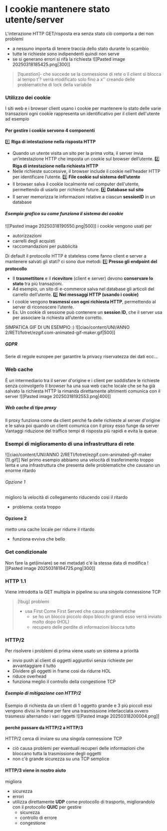 # I cookie mantenere stato utente/server
L'interazione HTTP GET/risposta era senza stato 
ciò comporta a dei non problemi
- a nessuno importa di tenere traccia dello stato durante lo scambio
- tutte le richieste sono indipendenti quindi non serve
- se si generano errori si rifà la richiesta 
![[Pasted image 20250318185425.png|300]]
>[!question]- che succede se la connessione di rete o il client si blocca al tempo t'?
>verrà modificato solo fino a x'' creando delle problematiche di lock della variabile
### Utilizzo dei cookie 
I siti web e i browser client usano i cookie per mantenere lo stato delle varie transazioni
ogni cookie rappresenta un identificativo per il client dell'utente ad esempio
#### Per gestire i cookie servono 4 componenti

1️⃣ **Riga di intestazione nella risposta HTTP**
- Quando un utente visita un sito per la prima volta, il server invia un’intestazione HTTP che imposta un cookie sul browser dell’utente.
2️⃣ **Riga di intestazione nella richiesta HTTP**
- Nelle richieste successive, il browser include il cookie nell’header HTTP per identificare l’utente.
3️⃣ **File cookie sul sistema dell’utente**
- Il browser salva il cookie localmente nel computer dell'utente, permettendo di usarlo per richieste future.
4️⃣ **Database sul sito**
- Il server memorizza le informazioni relative a ciascun **sessionID** in un database
##### Esempio grafico su come funziona il sistema dei cookie
![[Pasted image 20250318190550.png|500]]
i cookie vengono usati per 
- autorizzazioni
- carrelli degli acquisti
- raccomandazioni per pubblicità

Di default il protocollo HTTP è stateless come fanno client e server a mantenere salvati gli stati?
ci sono due metodi:
1️⃣ **Presso gli endpoint del protocollo**
- Il **trasmettitore** e il **ricevitore** (client e server) devono **conservare lo stato** tra più transazioni.
- Ad esempio, un sito di e-commerce salva nel database gli articoli del carrello dell’utente.
2️⃣ **Nei messaggi HTTP (usando i cookie)**
- I cookie vengono **trasmessi con ogni richiesta HTTP**, permettendo al server di riconoscere l’utente.
- Es. Un cookie di sessione può contenere un **session ID**, che il server usa per associare la richiesta all’utente corretto.

SIMPATICA GIF DI UN ESEMPIO :)
![[ciao/content/UNI/ANNO 2/RETI/fotret/ezgif.com-animated-gif-maker.gif|500]]

##### GDPR
Serie di regole europee per garantire la privacy riservatezza dei dati ecc...
### Web cache
È un intermediario tra il server d'origine e i client per soddisfare le richieste senza coinvolgerlo
Il browser ha una sua web cache locale che se ha già salvato la richiesta HTTP la rimanda direttamente altrimenti comunica con il server
![[Pasted image 20250318192553.png|400]]
##### Web cache di tipo proxy
Il proxy funziona come da client perché fa delle richieste al server d'origine e le salva
poi quando un client comunica con il proxy esso funge da server
Vantaggi
riduzione del traffico tempi di risposta più rapidi e evita la queue
### Esempi di miglioramento di una infrastruttura di rete
![[ciao/content/UNI/ANNO 2/RETI/fotret/ezgif.com-animated-gif-maker (1).gif]]
Nel primo esempio abbiamo una velocità di trasferimento troppo lenta e una infrastruttura che presenta delle problematiche che causano un enorme ritardo
###### Opzione 1
miglioro la velocità di collegamento riducendo così il ritardo
- problema: costa troppo
#### Opzione 2
metto una cache locale per ridurre il ritardo
- funziona evviva che bello
### Get condizionale
Non fare la get(inviare) se nei metadati c'è la stessa data di modifica
![[Pasted image 20250318194725.png|300]]
### HTTP 1.1
Viene introdotta la GET multipla in pipeline su una singola connessione TCP
>[!bug] problemi
>- usa First Come First Served che causa problematiche
>	- se ho un blocco piccolo dopo blocchi grandi esso verrà inviato molto dopo (HOL)
>	- recupero delle perdite di informazioni blocca tutto

### HTTP/2
Per risolvere i problemi di prima viene usato un sistema a priorità
- invio push al client di oggetti aggiuntivi senza richieste per avvantaggiare il tutto
- Dividere gli oggetti in frame così da ridurre HOL
- riduce overhead 
- funziona meglio il controllo della congestione TCP
##### Esempio di mitigazione con HTTP/2
Esempio di richiesta da un client di 1 oggetto grande e 3 più piccoli
essi vengono divisi in frame per fare una trasmissione interlacciata ovvero trasmessi alternando i vari oggetti
![[Pasted image 20250318200004.png]]
#### perché passare da HTTP/2 a HTTP/3
HTTP/2 cerca di inviare su una singola connessione TCP
- ciò causa problemi per eventuali recuperi delle informazioni che bloccano tutta la trasmissione degli oggetti
- non c'è grande sicurezza su una TCP semplice
#### HTTP/3 viene in nostro aiuto
migliora
- sicurezza
- errori
- utilizza direttamente **UDP** come protocollo di trasporto, migliorandolo con il protocollo **QUIC** per gestire 
	- sicurezza
	- controllo di errore
	- congestione
